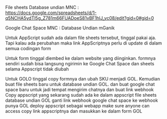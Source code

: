 File sheets Database undian MNC :
https://docs.google.com/spreadsheets/d/1-q5NCHA5ydTl5g_Z781m66FUADoeS81vBF1hlJ_vc08/edit?gid=0#gid=0

Google Chat Space MNC :
Database Undian mGanik

Untuk AppScript sudah ada dalam file sheets tersebut, tinggal pakai aja. Tapi kalau ada perubahan maka link AppScriptnya perlu di update di dalam semua codingan form

Untuk form tinggal diembed ke dalam website yang diinginkan. formnya sendiri sudah bisa langsung ngirimin ke Google Chat Space dan sheets selama Appscript tidak diubah

Untuk GOLO tinggal copy formnya dan ubah SKU menjadi GOL.
Kemudian buat file sheets baru untuk database undian GOL.
dan buat google chat space baru untuk jadi tempat mengirim chatnya dan buat link webhook
Copy appscript yang sekarang sudah ada ke dalam appscript file sheets database undian GOL
ganti link webhook google chat space ke webhook punya GOL
deploy appscript sebagai webapp make sure anyone can access
copy link appscriptnya dan masukkan ke dalam form GOL
